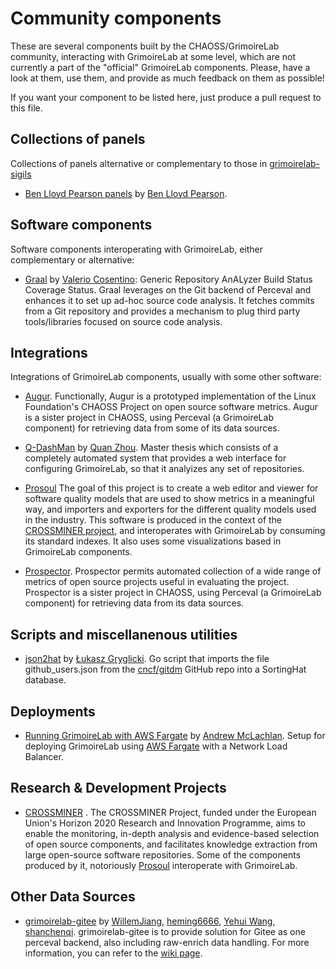 # Community components

These are several components built by the CHAOSS/GrimoireLab community,
interacting with GrimoireLab at some level,
which are not currently a part of the "official" GrimoireLab components.
Please, have a look at them, use them, and provide as much feedback on them as possible!

If you want your component to be listed here, just produce a pull request to this file.

## Collections of panels

Collections of panels alternative or complementary to those in
[grimoirelab-sigils](http://github.com/chaoss/grimoirelab-sigils)

* [Ben Lloyd Pearson panels](https://github.com/BenLloydPearson/grimoirelab-dashboards)
by [Ben Lloyd Pearson](https://github.com/BenLloydPearson).

## Software components

Software components interoperating with GrimoireLab, either complementary
or alternative:

* [Graal](https://github.com/valeriocos/graal) by [Valerio Cosentino](https://valeriocos.github.io/):
Generic Repository AnALyzer Build Status Coverage Status.
Graal leverages on the Git backend of Perceval and enhances it to set up ad-hoc source code analysis. 
It fetches commits from a Git repository and provides a mechanism to plug third party tools/libraries 
focused on source code analysis.

## Integrations

Integrations of GrimoireLab components, usually with some other software:

* [Augur](https://github.com/OSSHealth/augur).
Functionally, Augur is a prototyped implementation of the 
Linux Foundation's CHAOSS Project on open source software metrics.
Augur is a sister project in CHAOSS, using Perceval (a GrimoireLab component) 
for retrieving data from some of its data sources.

* [Q-DashMan](https://github.com/zhquan/TFM/)
by [Quan Zhou](https://github.com/zhquan).
Master thesis which consists of a completely automated system that provides
a web interface for configuring GrimoireLab, so that it analyizes any set of
repositories.

* [Prosoul](https://github.com/Bitergia/prosoul)
The goal of this project is to create a web editor and viewer for software quality models that are used to show metrics in a meaningful way, and importers and exporters for the different quality models used in the industry.
This software is produced in the context of the [CROSSMINER project](https://github.com/crossminer),
and interoperates with GrimoireLab by consuming its standard indexes.
It also uses some visualizations based in GrimoireLab components. 

* [Prospector](https://github.com/chaoss/prospector).
Prospector permits automated collection of a wide range of metrics of open source projects 
useful in evaluating the project.
Prospector is a sister project in CHAOSS, using Perceval (a GrimoireLab component) 
for retrieving data from its data sources.

## Scripts and miscellanenous utilities

* [json2hat](https://github.com/lukaszgryglicki/bitergia_deployment/blob/master/cmd/json2hat/json2hat.go) by [Łukasz Gryglicki](https://github.com/lukaszgryglicki). Go script that imports the file github_users.json from the [cncf/gitdm](https://github.com/cncf/gitdm) GitHub repo into a SortingHat database.

## Deployments

* [Running GrimoireLab with AWS Fargate](https://github.com/andrew-mclachlan/grimoirelab-aws-cdk) by [Andrew McLachlan](https://github.com/andrew-mclachlan). Setup for deploying GrimoireLab using [AWS Fargate](https://aws.amazon.com/fargate) with a Network Load Balancer.

## Research & Development Projects

* [CROSSMINER](https://github.com/crossminer) .
The CROSSMINER Project, funded under the European Union's Horizon 2020 Research and Innovation Programme,
aims to enable the monitoring, in-depth analysis and evidence-based selection of open source components, and facilitates knowledge extraction from large open-source software repositories.
Some of the components produced by it, notoriously [Prosoul](https://github.com/Bitergia/prosoul)
interoperate with GrimoireLab.

## Other Data Sources

* [grimoirelab-gitee](https://github.com/grimoirelab-gitee) 
by [WillemJiang](https://github.com/WillemJiang), [heming6666](https://github.com/heming6666),
[Yehui Wang](https://github.com/eyehwan), [shanchenqi](https://github.com/shanchenqi). grimoirelab-gitee is to provide solution for Gitee as one perceval backend, also including raw-enrich data handling. For more information, you can refer to the [wiki page](https://github.com/grimoirelab-gitee/grimoirelab/wiki/How-to-run-grimoirelab-gitee%3F).